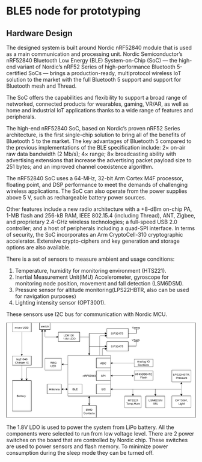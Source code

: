 # BLE5 node for prototyping



## Hardware Design

The designed system is built around Nordic nRF52840 module that is used as a main
communication and processing unit. 
Nordic Semiconductor’s nRF52840 Bluetooth Low Energy (BLE) System-on-Chip
(SoC) — the high-end variant of Nordic’s nRF52 Series of high-performance
Bluetooth 5-certified SoCs — brings a production-ready, multiprotocol wireless
IoT solution to the market with the full Bluetooth 5 support and support for Bluetooth
mesh and Thread.

The SoC offers the capabilities and flexibility to support a broad range of networked,
connected products for wearables, gaming, VR/AR, as well as home and industrial IoT applications
thanks to a wide range of features and peripherals.

The high-end nRF52840 SoC, based on Nordic’s proven nRF52 Series architecture,
is the first single-chip solution to bring all of the benefits of Bluetooth 5 to the market.
The key advantages of Bluetooth 5 compared to the previous implementations of the BLE specification
include: 2× on-air raw data bandwidth (2 Mb/s); 4× range; 8× broadcasting ability with advertising
extensions that increase the advertising packet payload size to 251 bytes; and an improved channel
coexistence algorithm.

The nRF52840 SoC uses a 64-MHz, 32-bit Arm Cortex M4F processor, floating point, and DSP performance
to meet the demands of challenging wireless applications. The SoC can also operate from the power
supplies above 5 V, such as rechargeable battery power sources.

Other features include a new radio architecture with a +8-dBm on-chip PA, 1-MB flash and 256-kB RAM,
IEEE 802.15.4 (including Thread), ANT, Zigbee, and proprietary 2.4-GHz wireless technologies;
a full-speed USB 2.0 controller; and a host of peripherals including a quad-SPI interface.
In terms of security, the SoC incorporates an Arm CryptoCell-310 cryptographic accelerator.
Extensive crypto-ciphers and key generation and storage options are also available.


There is a set of sensors to measure ambient and usage conditions: 

1. Temperature, humidity for monitoring environment (HTS221).
2. Inertial Measurement Unit(IMU) Accelerometer, gyroscope for monitoring node position, movement and fall detection (LSM6DSM).
3. Pressure sensor for altitude monitoring(LPS22HBTR, also can be used for navigation purposes)  
4. Lighting intensity sensor (OPT3001).

These sensors use I2C bus for communication with Nordic MCU.

<img src="img/hw-block-diagram.png">

The 1.8V LDO is used to power the system from LiPo battery. All the components were selected to run from low voltage level.
There are 2 power switches on the board that are controlled by Nordic chip. These switches are used to power sensors and flash memory.
To minimize power consumption during the sleep mode they can be turned off.
